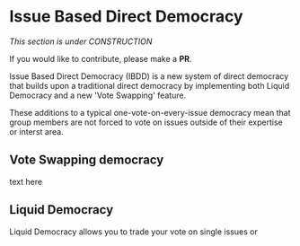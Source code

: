 # Issue Based Direct Democracy

_This section is under CONSTRUCTION_

If you would like to contribute, please make a **PR**.

Issue Based Direct Democracy (IBDD) is a new system of direct democracy that builds upon a traditional direct democracy by implementing both Liquid Democracy and a new 'Vote Swapping' feature.

These additions to a typical one-vote-on-every-issue democracy mean that group members are not forced to vote on issues outside of their expertise or interst area.

## Vote Swapping democracy

text here

## Liquid Democracy

Liquid Democracy allows you to trade your vote on single issues or
